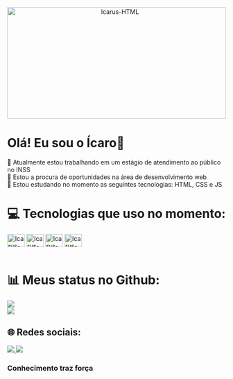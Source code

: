 <div align="center">
  <img align="center" alt="Icarus-HTML" height="257px" width="100%" src="https://github.com/user-attachments/assets/463f5a94-ac04-4e50-9946-c4f207b39f21">
</div>

# Olá! Eu sou o Ícaro👋
🔭  Atualmente estou trabalhando em um estágio de atendimento ao público no INSS<br>
🤝 Estou a procura de oportunidades na área de desenvolvimento web<br>
🌱  Estou estudando no momento as seguintes tecnologias: HTML, CSS e JS

# 💻 Tecnologias que uso no momento:
<div style="display:inline_block;">
  <img align="center" alt="Icarus-HTML" height="30" width="40" src="https://cdn.jsdelivr.net/gh/devicons/devicon/icons/html5/html5-original.svg">
  <img align="center" alt="Icarus-CSS" height="30" width="40" src="https://cdn.jsdelivr.net/gh/devicons/devicon/icons/css3/css3-original.svg">
  <img align="center" alt="Icarus-JS" height="30" width="40" src="https://cdn.jsdelivr.net/gh/devicons/devicon/icons/javascript/javascript-original.svg">
  <img align="center" alt="Icarus-Git" height="30" width="40" src="https://cdn.jsdelivr.net/gh/devicons/devicon@latest/icons/git/git-plain.svg">
</div> <br>

# 📊 Meus status no Github:
![](https://github-readme-stats.vercel.app/api?username=IcaroMachadoCarvalho&theme=dark&hide_border=false&include_all_commits=false&count_private=false)<br/>
![](https://github-readme-stats.vercel.app/api/top-langs/?username=IcaroMachadoCarvalho&theme=dark&hide_border=false&include_all_commits=false&count_private=false&layout=compact)

## 🌐 Redes sociais:
<div>
  <a href="linkedin.com/in/ícaromachadodecarvalho" target="_blank">
    <img src="https://img.shields.io/badge/LinkedIn-0077B5?style=for-the-badge&logo=linkedin&logoColor=white" target="_blank">
  </a>
  <a href="mailto:icarocarvalho028@gmail.com" target="_blank">
    <img src="https://img.shields.io/badge/Gmail-D14836?style=for-the-badge&logo=gmail&logoColor=white" target="_blank">
  </a>
</div>

### Conhecimento traz força


<!-- Proudly created with GPRM ( https://gprm.itsvg.in ) -->
<!-- 
![Devi01796's GitHub stats](https://github-readme-stats.vercel.app/api?username=IcaroMachadoCarvalho&theme=github_dark&show_icons=true)
![Top Langs](https://github-readme-stats.vercel.app/api/top-langs/?username=IcaroMachadoCarvalho&hideIcaroMachadoCarvalho&theme=github_dark&progress=true) 

**** is a ✨ _special_ ✨ repository because its `README.md` (this file) appears on your GitHub profile.

Here are some ideas to get you started:

- 🔭 I’m currently working on ...
- 🌱 I’m currently learning ...
- 👯 I’m looking to collaborate on ...
- 🤔 I’m looking for help with ...
- 💬 Ask me about ...
- 📫 How to reach me: ...
- 😄 Pronouns: ...
- ⚡ Fun fact: ...
-->
